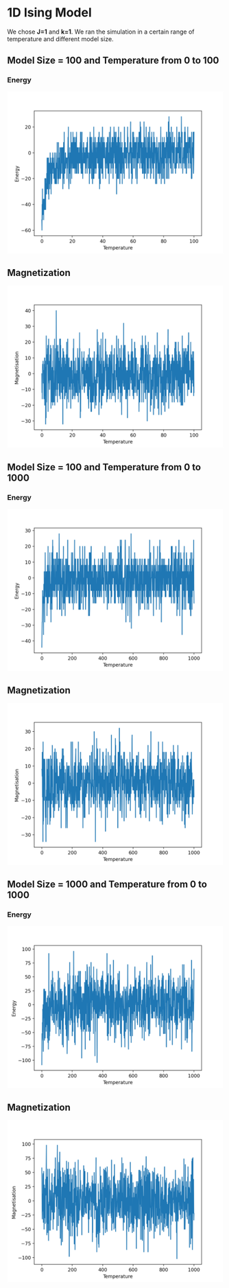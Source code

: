 # 1D Ising Model

We chose **J=1** and **k=1**. We ran the simulation in a certain range of temperature and different model size.

## Model Size = 100 and Temperature from 0 to 100

### Energy
![](./images/E_100.png)

## Magnetization
![](./images/M_100.png)


## Model Size = 100 and Temperature from 0 to 1000

### Energy
![](./images/E_1000.png)

## Magnetization
![](./images/M_1000.png)


## Model Size = 1000 and Temperature from 0 to 1000

### Energy
![](./images/E_10000.png)

## Magnetization
![](./images/M_10000.png)